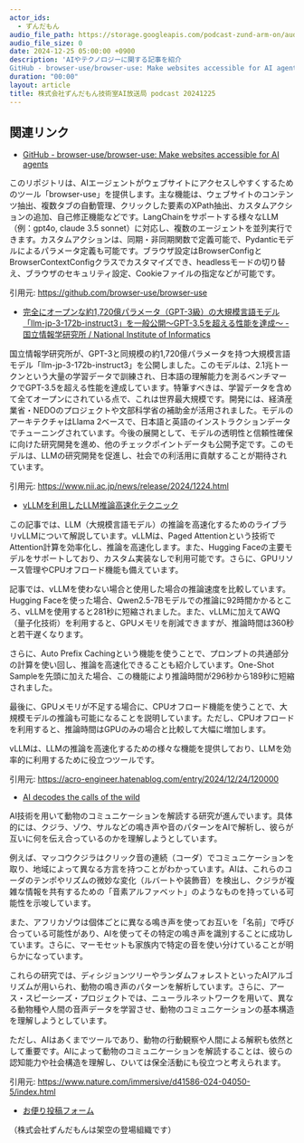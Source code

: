 ```yaml
---
actor_ids:
  - ずんだもん
audio_file_path: https://storage.googleapis.com/podcast-zund-arm-on/audio/株式会社ずんだもん技術室AI放送局_podcast_20241225.mp3
audio_file_size: 0
date: 2024-12-25 05:00:00 +0900
description: 'AIやテクノロジーに関する記事を紹介  
GitHub - browser-use/browser-use: Make websites accessible for AI agents、完全にオープンな約1,720億パラメータ（GPT-3級）の大規模言語モデル 「llm-jp-3-172b-instruct3」を一般公開～GPT-3.5を超える性能を達成～ - 国立情報学研究所 / National Institute of Informatics、vLLMを利用したLLM推論高速化テクニック、AI decodes the calls of the wild'
duration: "00:00"
layout: article
title: 株式会社ずんだもん技術室AI放送局 podcast 20241225
---
```


## 関連リンク


- [GitHub - browser-use/browser-use: Make websites accessible for AI agents](https://github.com/browser-use/browser-use)  


このリポジトリは、AIエージェントがウェブサイトにアクセスしやすくするためのツール「browser-use」を提供します。主な機能は、ウェブサイトのコンテンツ抽出、複数タブの自動管理、クリックした要素のXPath抽出、カスタムアクションの追加、自己修正機能などです。LangChainをサポートする様々なLLM（例：gpt4o, claude 3.5 sonnet）に対応し、複数のエージェントを並列実行できます。カスタムアクションは、同期・非同期関数で定義可能で、Pydanticモデルによるパラメータ定義も可能です。ブラウザ設定はBrowserConfigとBrowserContextConfigクラスでカスタマイズでき、headlessモードの切り替え、ブラウザのセキュリティ設定、Cookieファイルの指定などが可能です。


引用元: https://github.com/browser-use/browser-use


- [完全にオープンな約1,720億パラメータ（GPT-3級）の大規模言語モデル 「llm-jp-3-172b-instruct3」を一般公開～GPT-3.5を超える性能を達成～ - 国立情報学研究所 / National Institute of Informatics](https://www.nii.ac.jp/news/release/2024/1224.html)  


国立情報学研究所が、GPT-3と同規模の約1,720億パラメータを持つ大規模言語モデル「llm-jp-3-172b-instruct3」を公開しました。このモデルは、2.1兆トークンという大量の学習データで訓練され、日本語の理解能力を測るベンチマークでGPT-3.5を超える性能を達成しています。特筆すべきは、学習データを含めて全てオープンにされている点で、これは世界最大規模です。開発には、経済産業省・NEDOのプロジェクトや文部科学省の補助金が活用されました。モデルのアーキテクチャはLlama 2ベースで、日本語と英語のインストラクションデータでチューニングされています。今後の展開として、モデルの透明性と信頼性確保に向けた研究開発を進め、他のチェックポイントデータも公開予定です。このモデルは、LLMの研究開発を促進し、社会での利活用に貢献することが期待されています。


引用元: https://www.nii.ac.jp/news/release/2024/1224.html


- [vLLMを利用したLLM推論高速化テクニック](https://acro-engineer.hatenablog.com/entry/2024/12/24/120000)  


この記事では、LLM（大規模言語モデル）の推論を高速化するためのライブラリvLLMについて解説しています。vLLMは、Paged Attentionという技術でAttention計算を効率化し、推論を高速化します。また、Hugging Faceの主要モデルをサポートしており、カスタム実装なしで利用可能です。さらに、GPUリソース管理やCPUオフロード機能も備えています。

記事では、vLLMを使わない場合と使用した場合の推論速度を比較しています。Hugging Faceを使った場合、Qwen2.5-7Bモデルでの推論に92時間かかるところ、vLLMを使用すると281秒に短縮されました。また、vLLMに加えてAWQ（量子化技術）を利用すると、GPUメモリを削減できますが、推論時間は360秒と若干遅くなります。

さらに、Auto Prefix Cachingという機能を使うことで、プロンプトの共通部分の計算を使い回し、推論を高速化できることも紹介しています。One-Shot Sampleを先頭に加えた場合、この機能により推論時間が296秒から189秒に短縮されました。

最後に、GPUメモリが不足する場合に、CPUオフロード機能を使うことで、大規模モデルの推論も可能になることを説明しています。ただし、CPUオフロードを利用すると、推論時間はGPUのみの場合と比較して大幅に増加します。

vLLMは、LLMの推論を高速化するための様々な機能を提供しており、LLMを効率的に利用するために役立つツールです。


引用元: https://acro-engineer.hatenablog.com/entry/2024/12/24/120000


- [AI decodes the calls of the wild](https://www.nature.com/immersive/d41586-024-04050-5/index.html)  


AI技術を用いて動物のコミュニケーションを解読する研究が進んでいます。具体的には、クジラ、ゾウ、サルなどの鳴き声や音のパターンをAIで解析し、彼らが互いに何を伝え合っているのかを理解しようとしています。

例えば、マッコウクジラはクリック音の連続（コーダ）でコミュニケーションを取り、地域によって異なる方言を持つことがわかっています。AIは、これらのコーダのテンポやリズムの微妙な変化（ルバートや装飾音）を検出し、クジラが複雑な情報を共有するための「音素アルファベット」のようなものを持っている可能性を示唆しています。

また、アフリカゾウは個体ごとに異なる鳴き声を使ってお互いを「名前」で呼び合っている可能性があり、AIを使ってその特定の鳴き声を識別することに成功しています。さらに、マーモセットも家族内で特定の音を使い分けていることが明らかになっています。

これらの研究では、ディシジョンツリーやランダムフォレストといったAIアルゴリズムが用いられ、動物の鳴き声のパターンを解析しています。さらに、アース・スピーシーズ・プロジェクトでは、ニューラルネットワークを用いて、異なる動物種や人間の音声データを学習させ、動物のコミュニケーションの基本構造を理解しようとしています。

ただし、AIはあくまでツールであり、動物の行動観察や人間による解釈も依然として重要です。AIによって動物のコミュニケーションを解読することは、彼らの認知能力や社会構造を理解し、ひいては保全活動にも役立つと考えられます。


引用元: https://www.nature.com/immersive/d41586-024-04050-5/index.html



- [お便り投稿フォーム](https://forms.gle/ffg4JTfqdiqK62qf9)

（株式会社ずんだもんは架空の登場組織です）
